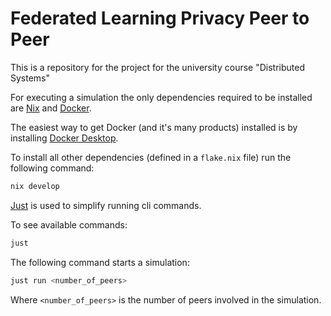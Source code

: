 # Federated Learning Privacy Peer to Peer

This is a repository for the project for the university course "Distributed Systems"

For executing a simulation the only dependencies required to be installed are [Nix](https://nixos.org/download/) and [Docker](https://www.docker.com/).

The easiest way to get Docker (and it's many products) installed is by installing [Docker Desktop](https://docs.docker.com/desktop/).

To install all other dependencies (defined in a `flake.nix` file) run the following command:

```sh
nix develop
```

[Just](https://github.com/casey/just) is used to simplify running cli commands.

To see available commands:

```sh
just
```

The following command starts a simulation:

```sh
just run <number_of_peers>
```

Where `<number_of_peers>` is the number of peers involved in the simulation.
